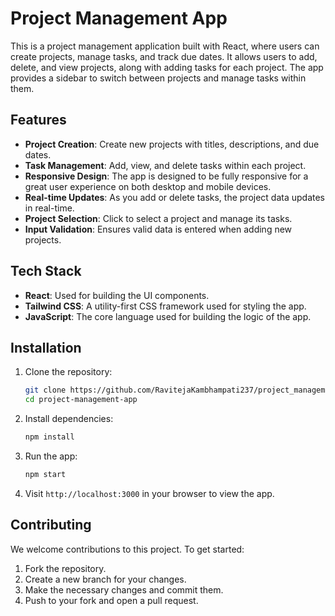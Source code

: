 # Project Management App

This is a project management application built with React, where users can create projects, manage tasks, and track due dates. 
It allows users to add, delete, and view projects, along with adding tasks for each project. 
The app provides a sidebar to switch between projects and manage tasks within them.

## Features

- **Project Creation**: Create new projects with titles, descriptions, and due dates.
- **Task Management**: Add, view, and delete tasks within each project.
- **Responsive Design**: The app is designed to be fully responsive for a great user experience on both desktop and mobile devices.
- **Real-time Updates**: As you add or delete tasks, the project data updates in real-time.
- **Project Selection**: Click to select a project and manage its tasks.
- **Input Validation**: Ensures valid data is entered when adding new projects.

## Tech Stack

- **React**: Used for building the UI components.
- **Tailwind CSS**: A utility-first CSS framework used for styling the app.
- **JavaScript**: The core language used for building the logic of the app.

## Installation

1. Clone the repository:

    ```bash
    git clone https://github.com/RavitejaKambhampati237/project_management.git
    cd project-management-app
    ```

2. Install dependencies:

    ```bash
    npm install
    ```

3. Run the app:

    ```bash
    npm start
    ```

4. Visit `http://localhost:3000` in your browser to view the app.

## Contributing

We welcome contributions to this project. To get started:

1. Fork the repository.
2. Create a new branch for your changes.
3. Make the necessary changes and commit them.
4. Push to your fork and open a pull request.


